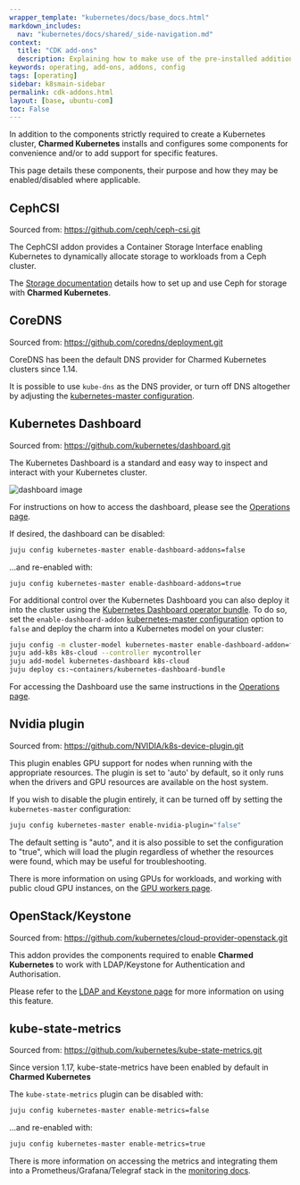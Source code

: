 ```yaml
---
wrapper_template: "kubernetes/docs/base_docs.html"
markdown_includes:
  nav: "kubernetes/docs/shared/_side-navigation.md"
context:
  title: "CDK add-ons"
  description: Explaining how to make use of the pre-installed additions to Kubernetes provided by Charmed Kubernetes.
keywords: operating, add-ons, addons, config
tags: [operating]
sidebar: k8smain-sidebar
permalink: cdk-addons.html
layout: [base, ubuntu-com]
toc: False
---
```


In addition to the components strictly required to create a Kubernetes cluster,
**Charmed Kubernetes** installs and configures some components for convenience
and/or to add support for specific features.

This page details these components, their purpose and how they may be
enabled/disabled where applicable.


## CephCSI
Sourced from: <https://github.com/ceph/ceph-csi.git>

The CephCSI addon provides a Container Storage Interface enabling Kubernetes to
dynamically allocate storage to workloads from a Ceph cluster.

The [Storage documentation][] details how to set up and use Ceph for storage
with **Charmed Kubernetes**.

## CoreDNS
Sourced from: <https://github.com/coredns/deployment.git>

CoreDNS has been the default DNS provider for Charmed Kubernetes clusters
since 1.14.

It is possible to use `kube-dns` as the DNS provider, or turn off DNS
altogether by adjusting the [kubernetes-master configuration][].

## Kubernetes Dashboard

Sourced from: <https://github.com/kubernetes/dashboard.git>

The Kubernetes Dashboard is a standard and easy way to inspect and
interact with your Kubernetes cluster.

![dashboard image](https://assets.ubuntu.com/v1/4ec7e026-ck8s-dashboard.png)

For instructions on how to access the dashboard, please see the
[Operations page][].

If desired, the dashboard can be disabled:

```bash
juju config kubernetes-master enable-dashboard-addons=false
```

...and re-enabled with:

```
juju config kubernetes-master enable-dashboard-addons=true
```

For additional control over the Kubernetes Dashboard you can also deploy it into the cluster
using the [Kubernetes Dashboard operator bundle](kubernetes-dashboard-bundle). To do so, set
the `enable-dashboard-addon` [kubernetes-master configuration][] option to `false` and
deploy the charm into a Kubernetes model on your cluster:

```bash
juju config -m cluster-model kubernetes-master enable-dashboard-addon=false
juju add-k8s k8s-cloud --controller mycontroller
juju add-model kubernetes-dashboard k8s-cloud
juju deploy cs:~containers/kubernetes-dashboard-bundle
```

For accessing the Dashboard use the same instructions in the [Operations page][].

## Nvidia plugin
Sourced from: <https://github.com/NVIDIA/k8s-device-plugin.git>

This plugin enables GPU support for nodes when running with the appropriate
resources. The plugin is set to 'auto' by default, so it only runs when
the drivers and GPU resources are available on the host system.

If you wish to disable the plugin entirely, it can be turned off by setting the
`kubernetes-master` configuration:

```bash
juju config kubernetes-master enable-nvidia-plugin="false"
```

The default setting is "auto", and it is also possible to set the configuration
to "true", which will load the plugin regardless of whether the resources were
found, which may be useful for troubleshooting.

There is more information on using GPUs for workloads, and working with
public cloud GPU instances, on the [GPU workers page][].

## OpenStack/Keystone
Sourced from: <https://github.com/kubernetes/cloud-provider-openstack.git>

This addon provides the components required to enable **Charmed Kubernetes**
to work with LDAP/Keystone for Authentication and Authorisation.

Please refer to the [LDAP and Keystone page][] for more information on using
this feature.

## kube-state-metrics
Sourced from: <https://github.com/kubernetes/kube-state-metrics.git>

Since version 1.17, kube-state-metrics have been enabled by default in
**Charmed Kubernetes**

The `kube-state-metrics` plugin can be disabled with:

```bash
juju config kubernetes-master enable-metrics=false
```

...and re-enabled with:
```bash
juju config kubernetes-master enable-metrics=true
```

There is more information on accessing the metrics and integrating them into
a Prometheus/Grafana/Telegraf stack in the [monitoring docs][].

<!-- LINKS -->
[Operations page]: /kubernetes/docs/operations
[kubernetes-master configuration]: /kubernetes/docs/charm-kubernetes-master#dns-provider-description
[Storage documentation]: /kubernetes/docs/storage
[GPU workers page]: /kubernetes/docs/gpu-workers
[LDAP and Keystone page]: /kubernetes/docs/ldap
[monitoring docs]: /kubernetes/docs/monitoring
